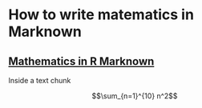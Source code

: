 # How to write matematics in Marknown

## [Mathematics in R Marknown](https://rpruim.github.io/s341/S19/from-class/MathinRmd.html)

Inside a text chunk

$$\sum_{n=1}^{10} n^2$$
